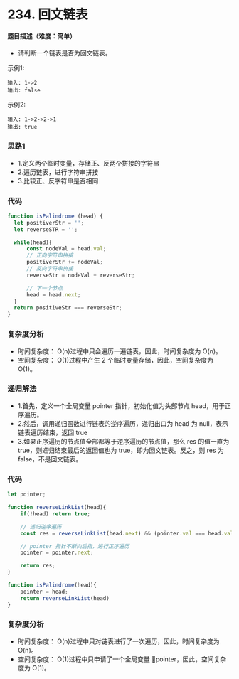 <!--
 * @Author: your name
 * @Date: 2020-03-02 21:49:13
 * @LastEditTime: 2020-06-23 22:27:10
 * @LastEditors: Please set LastEditors
 * @Description: In User Settings Edit
 * @FilePath: /leetcode_fe/268_缺失数字.md
 -->
# 234. 回文链表

#### 题目描述（难度：简单）
+ 请判断一个链表是否为回文链表。

示例1:
```
输入: 1->2
输出: false
```

示例2:
```
输入: 1->2->2->1
输出: true
```


### 思路1
+ 1.定义两个临时变量，存储正、反两个拼接的字符串
+ 2.遍历链表，进行字符串拼接
+ 3.比较正、反字符串是否相同

### 代码

```javascript
function isPalindrome (head) {
  let positiverStr = '';
  let reverseSTR = '';

  while(head){
      const nodeVal = head.val;
      // 正向字符串拼接
      positiverStr += nodeVal;
      // 反向字符串拼接
      reverseStr = nodeVal + reverseStr;

      // 下一个节点
      head = head.next;
  }
  return positiveStr === reverseStr;
}
```

### 复杂度分析
+ 时间复杂度： O(n)过程中只会遍历一遍链表，因此，时间复杂度为 O(n)。
+ 空间复杂度： O(1)过程中产生 2 个临时变量存储，因此，空间复杂度为 O(1)。


### 递归解法
+ 1.首先，定义一个全局变量 pointer 指针，初始化值为头部节点 head，用于正序遍历。
+ 2.然后，调用递归函数进行链表的逆序遍历，递归出口为 head 为 null，表示链表遍历结束，返回 true
+ 3.如果正序遍历的节点值全部都等于逆序遍历的节点值，那么 res 的值一直为 true，则递归结束最后的返回值也为 true，即为回文链表。反之，则 res 为 false，不是回文链表。

### 代码
```js
let pointer;

function reverseLinkList(head){
    if(!head) return true;

    // 递归逆序遍历
    const res = reverseLinkList(head.next) && (pointer.val === head.val)

    // pointer 指针不断向后指，进行正序遍历
    pointer = pointer.next;

    return res;
}

function isPalindrome(head){
    pointer = head;
    return reverseLinkList(head)
}
```

### 复杂度分析
+ 时间复杂度： O(n)过程中只对链表进行了一次遍历，因此，时间复杂度为 O(n)。
+ 空间复杂度： O(1)过程中只申请了一个全局变量 pointer，因此，空间复杂度为 O(1)。
